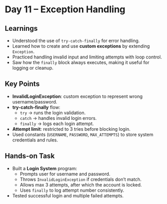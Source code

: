# Day 11 – Exception Handling

## Learnings

* Understood the use of `try-catch-finally` for error handling.
* Learned how to create and use **custom exceptions** by extending `Exception`.
* Practiced handling invalid input and limiting attempts with loop control.
* Saw how the `finally` block always executes, making it useful for logging or cleanup.

## Key Points

* **InvalidLoginException**: custom exception to represent wrong username/password.
* **try-catch-finally** flow:
    - `try` → runs the login validation.
    - `catch` → handles invalid login errors.
    - `finally` → logs each login attempt.
* **Attempt limit**: restricted to 3 tries before blocking login.
* Used constants (`USERNAME`, `PASSWORD`, `MAX_ATTEMPTS`) to store system credentials and rules.

## Hands-on Task

* Built a **Login System** program:
    - Prompts user for username and password.
    - Throws `InvalidLoginException` if credentials don’t match.
    - Allows max 3 attempts, after which the account is locked.
    - Uses `finally` to log attempt number consistently.
* Tested successful login and multiple failed attempts.
